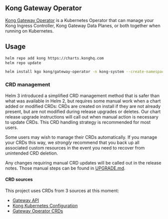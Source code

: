## Kong Gateway Operator

[Kong Gateway Operator](https://docs.konghq.com/gateway-operator/latest/) is a Kubernetes Operator that can manage your Kong Ingress Controller, Kong Gateway Data Planes, or both together when running on Kubernetes.

## Usage

```bash
helm repo add kong https://charts.konghq.com
helm repo update

helm install kgo kong/gateway-operator -n kong-system --create-namespace
```

### CRD management

Helm 3 introduced a simplified CRD management method that is safer than what was
available in Helm 2, but requires some manual work when a chart added or modified CRDs:
CRDs are created on install if they are not already present, but are not modified during
release upgrades or deletes. Our chart release upgrade instructions will call out
when manual action is necessary to update CRDs. This CRD handling strategy is
recommended for most users.

Some users may wish to manage their CRDs automatically. If you manage your CRDs
this way, we _strongly_ recommend that you back up all associated custom
resources in the event you need to recover from unintended CRD deletion.

Any changes requiring manual CRD updates will be called out in the release notes.
Those manual steps can be found in [UPGRADE.md](UPGRADE.md).

#### CRD sources

This project uses CRDs from 3 sources at this moment:

- [Gateway API](https://gateway-api.sigs.k8s.io/)
- [Kong Kubernetes Configuration](https://github.com/Kong/kubernetes-configuration)
- [Gateway Operator CRDs](https://github.com/Kong/gateway-operator)
